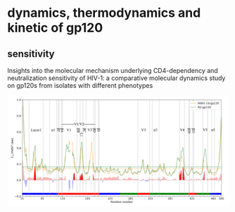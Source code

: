 # dynamics, thermodynamics and kinetic of gp120

## sensitivity
Insights into the molecular mechanism underlying CD4-dependency and neutralization sensitivity of HIV-1: a comparative molecular dynamics study on gp120s from isolates with different phenotypes

![conformational dynamics](./sensitivity/figs/fig_4.jpg)